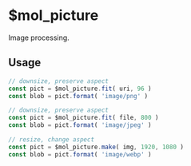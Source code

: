 # $mol_picture

Image processing.

## Usage

```ts
// downsize, preserve aspect
const pict = $mol_picture.fit( uri, 96 )
const blob = pict.format( 'image/png' )
```

```ts
// downsize, preserve aspect
const pict = $mol_picture.fit( file, 800 )
const blob = pict.format( 'image/jpeg' )
```

```ts
// resize, change aspect
const pict = $mol_picture.make( img, 1920, 1080 )
const blob = pict.format( 'image/webp' )
```